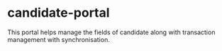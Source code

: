 # candidate-portal
This portal helps manage the fields of candidate along with transaction management with synchronisation.
